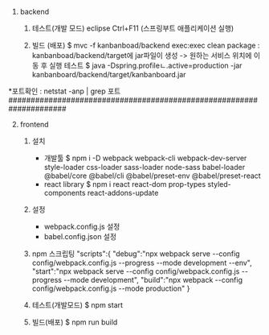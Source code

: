1. backend
	1) 테스트(개발 모드)
		eclipse Ctrl+F11 (스프링부트 애플리케이션 실행)
	
	2) 빌드 (배포)
		$ mvc -f kanbanboad/backend exec:exec clean package
			: kanbanboad/backend/target에 jar파일이 생성 -> 원하는 서비스 위치에 이동 후 실행
		테스트
		$ java -Dspring.profileㄴ.active=production -jar kanbanboard/backend/target/kanbanboard.jar


*포트확인 : netstat -anp | grep 포트
#####################################################################	

2. frontend
	1) 설치
    	- 개발툴
       		$ npm i -D webpack webpack-cli webpack-dev-server style-loader css-loader sass-loader node-sass babel-loader @babel/core @babel/cli @babel/preset-env @babel/preset-react
     	- react library
       		$ npm i react react-dom prop-types styled-components react-addons-update

	2) 설정
		- webpack.config.js 설정
		- babel.config.json 설정
		
	3) npm 스크립팅
	    "scripts":{
        	"debug":"npx webpack serve --config config/webpack.config.js --progress --mode development --env",
        	"start":"npx webpack serve --config config/webpack.config.js --progress --mode development",
        	"build":"npx webpack --config config/webpack.config.js --mode production"
   		 }

	4) 테스트(개발모드)
		$ npm start 
	5) 빌드(배포)
		$ npm run build
	
